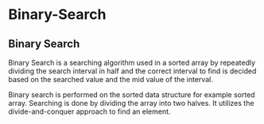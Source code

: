 # Binary-Search
## Binary Search
Binary Search is a searching algorithm used in a sorted array by repeatedly dividing the search interval in half and the correct interval to find is decided based on the searched value and the mid value of the interval.

Binary search is performed on the sorted data structure for example sorted array. 
Searching is done by dividing the array into two halves. 
It utilizes the divide-and-conquer approach to find an element.
